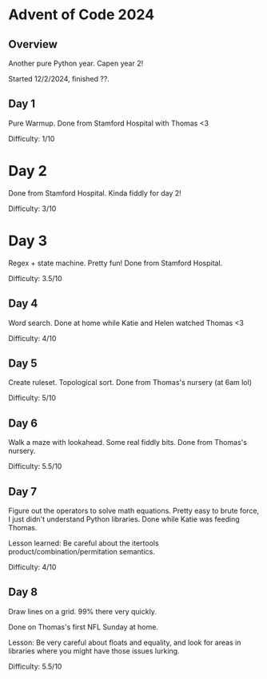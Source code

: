 # Advent of Code 2024
## Overview
Another pure Python year. Capen year 2!

Started 12/2/2024, finished ??.

## Day 1
Pure Warmup. Done from Stamford Hospital with Thomas <3

Difficulty: 1/10

# Day 2
Done from Stamford Hospital. Kinda fiddly for day 2!

Difficulty: 3/10

# Day 3
Regex + state machine. Pretty fun! Done from Stamford Hospital.

Difficulty: 3.5/10

## Day 4
Word search. Done at home while Katie and Helen watched Thomas <3

Difficulty: 4/10

## Day 5
Create ruleset. Topological sort. Done from Thomas's nursery (at 6am lol)

Difficulty: 5/10

## Day 6
Walk a maze with lookahead. Some real fiddly bits. Done from Thomas's nursery.

Difficulty: 5.5/10

## Day 7
Figure out the operators to solve math equations. Pretty easy to brute force, I just didn't understand Python libraries. Done while Katie was feeding Thomas.

Lesson learned: Be careful about the itertools product/combination/permitation semantics.

Difficulty: 4/10

## Day 8
Draw lines on a grid. 99% there very quickly.

Done on Thomas's first NFL Sunday at home. 

Lesson: Be very careful about floats and equality, and look for areas in libraries where you might have those issues lurking. 

Difficulty: 5.5/10
